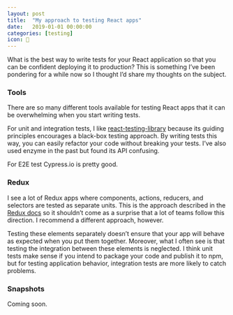 ```yaml
---
layout: post
title:  "My approach to testing React apps"
date:   2019-01-01 00:00:00
categories: [testing]
icon: 🧠
---
```


What is the best way to write tests for your React application so that you can be confident deploying it to production? This is something I’ve been pondering for a while now so I thought I’d share my thoughts on the subject.

### Tools

There are so many different tools available for testing React apps that it can be overwhelming when you start writing tests.

For unit and integration tests, I like [react-testing-library](https://github.com/kentcdodds/react-testing-library) because its guiding principles encourages a black-box testing approach. By writing tests this way, you can easily refactor your code without breaking your tests. I’ve also used enzyme in the past but found its API confusing.

For E2E test Cypress.io is pretty good.

### Redux

I see a lot of Redux apps where components, actions, reducers, and selectors are tested as separate units. This is the approach described in the [Redux docs](https://redux.js.org/recipes/writing-tests) so it shouldn’t come as a surprise that a lot of teams follow this direction. I recommend a different approach, however.

Testing these elements separately doesn’t ensure that your app will behave as expected when you put them together. Moreover, what I often see is that testing the integration between these elements is neglected. I think unit tests make sense if you intend to package your code and publish it to npm, but for testing application behavior, integration tests are more likely to catch problems.

### Snapshots

Coming soon.


